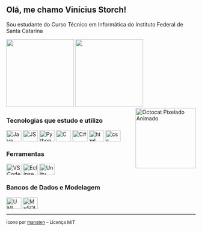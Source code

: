 ## Olá, me chamo Vinícius Storch!

Sou estudante do Curso Técnico em Informática do Instituto Federal de Santa Catarina

<div>
  <img height= "180cm" src= https://github-readme-stats.vercel.app/api?username=VStorch&show_icons=true&theme=tokyonight>
  <img height= "180cm" src= https://github-readme-stats.vercel.app/api/top-langs/?username=VStorch&layout=compact&langs_count=16&theme=tokyonight>
</div>

<img src="https://raw.githubusercontent.com/manaten/oss-mascots-pixelart-icons/master/octocat.gif" width="160" align="right" alt="Octocat Pixelado Animado">

### Tecnologias que estudo e utilizo
<div>
  <img align= "center" alt= "Java" height= "30" width= "40" src="https://cdn.jsdelivr.net/gh/devicons/devicon@latest/icons/java/java-original.svg" />
  <img align= "center" alt= "JS" height= "30" width= "40" src="https://cdn.jsdelivr.net/gh/devicons/devicon@latest/icons/javascript/javascript-original.svg" />
  <img align= "center" alt= "Python" height= "30" width= "40" src="https://cdn.jsdelivr.net/gh/devicons/devicon@latest/icons/python/python-original.svg" />
  <img align= "center" alt= "C" height= "30" width= "40" src="https://cdn.jsdelivr.net/gh/devicons/devicon@latest/icons/c/c-original.svg" />
  <img align= "center" alt= "C#" height= "30" width= "40" src="https://cdn.jsdelivr.net/gh/devicons/devicon@latest/icons/csharp/csharp-original.svg" />
  <img align= "center" alt= "html" height= "30" width= "40" src="https://cdn.jsdelivr.net/gh/devicons/devicon@latest/icons/html5/html5-original.svg" />
  <img align= "center" alt= "css" height= "30" width= "40" src="https://cdn.jsdelivr.net/gh/devicons/devicon@latest/icons/css3/css3-original.svg" />
</div>

### Ferramentas
<div>
  <img align= "center" alt= "VS Code" height= "30" width= "40" src="https://cdn.jsdelivr.net/gh/devicons/devicon@latest/icons/vscode/vscode-original.svg" />
  <img align= "center" alt= "Eclipse" height= "30" width= "40" src="https://cdn.jsdelivr.net/gh/devicons/devicon@latest/icons/eclipse/eclipse-original.svg" />
  <img align= "center" alt= "Unity" height= "30" width= "40" src="https://cdn.jsdelivr.net/gh/devicons/devicon@latest/icons/unity/unity-original.svg" />
</div>

### Bancos de Dados e Modelagem
<div>
  <img align= "center" alt= "UML" height= "30" width= "40" src="https://cdn.jsdelivr.net/gh/devicons/devicon@latest/icons/unifiedmodelinglanguage/unifiedmodelinglanguage-original.svg" />
  <img align= "center" alt= "MySQL" height= "30" width= "40" src="https://cdn.jsdelivr.net/gh/devicons/devicon@latest/icons/mysql/mysql-original.svg" />
</div>

<hr>

<sub>Ícone por [manaten](https://github.com/manaten/oss-mascots-pixelart-icons) – Licença MIT</sub>
